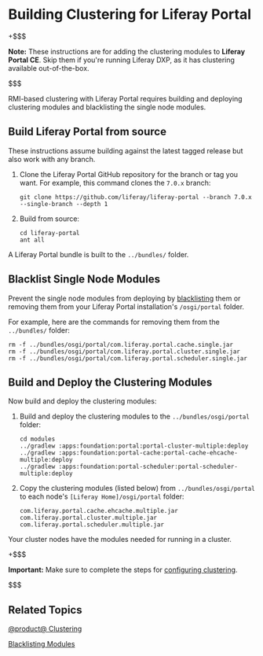 # Building Clustering for Liferay Portal [](id=building-clustering-for-liferay)

+$$$

**Note:** These instructions are for adding the clustering modules to **Liferay 
Portal CE**. Skip them if you're running Liferay DXP, as it has clustering
available out-of-the-box. 

$$$

RMI-based clustering with Liferay Portal requires building and deploying
clustering modules and blacklisting the single node modules. 

## Build Liferay Portal from source [](id=build-liferay-portal-from-source)

These instructions assume building against the latest tagged release but also
work with any branch.

1.  Clone the Liferay Portal GitHub repository for the branch or tag you 
    want. For example, this command clones the `7.0.x` branch:

        git clone https://github.com/liferay/liferay-portal --branch 7.0.x --single-branch --depth 1

2.  Build from source:

        cd liferay-portal
        ant all

A Liferay Portal bundle is built to the `../bundles/` folder. 

## Blacklist Single Node Modules [](id=blacklist-single-node-modules)

Prevent the single node modules from deploying by
[blacklisting](/discover/portal/-/knowledge_base/7-0/blacklisting-osgi-modules)
them or removing them from your Liferay Portal installation's `/osgi/portal`
folder.

For example, here are the commands for removing them from the `../bundles/`
folder:

    rm -f ../bundles/osgi/portal/com.liferay.portal.cache.single.jar
    rm -f ../bundles/osgi/portal/com.liferay.portal.cluster.single.jar
    rm -f ../bundles/osgi/portal/com.liferay.portal.scheduler.single.jar 

## Build and Deploy the Clustering Modules [](id=build-and-deploy-clustering-modules)

Now build and deploy the clustering modules:

1.  Build and deploy the clustering modules to the `../bundles/osgi/portal` 
    folder:

        cd modules
        ../gradlew :apps:foundation:portal:portal-cluster-multiple:deploy
        ../gradlew :apps:foundation:portal-cache:portal-cache-ehcache-multiple:deploy
        ../gradlew :apps:foundation:portal-scheduler:portal-scheduler-multiple:deploy

2.  Copy the clustering modules (listed below) from `../bundles/osgi/portal` 
    to each node's `[Liferay Home]/osgi/portal` folder:

        com.liferay.portal.cache.ehcache.multiple.jar 
        com.liferay.portal.cluster.multiple.jar 
        com.liferay.portal.scheduler.multiple.jar

Your cluster nodes have the modules needed for running in a cluster. 

+$$$

**Important:** Make sure to complete the steps for 
[configuring clustering](/discover/deployment/-/knowledge_base/7-0/liferay-clustering).

$$$

## Related Topics [](id=related-topics)

[@product@ Clustering](/discover/deployment/-/knowledge_base/7-0/liferay-clustering)

[Blacklisting Modules](/discover/portal/-/knowledge_base/7-0/blacklisting-osgi-modules)
